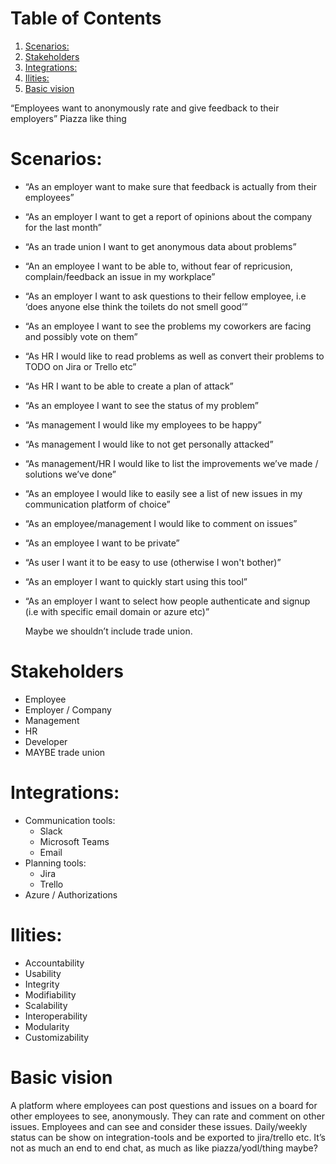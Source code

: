 # Table of Contents
	
1.  [Scenarios:](#org9ddced2)
2.  [Stakeholders](#org667955f)
3.  [Integrations:](#orge37e2c3)
4.  [Ilities:](#org7ac74a5)
5.  [Basic vision](#org711d126)

&ldquo;Employees want to anonymously rate and give feedback to their employers&rdquo;
Piazza like thing


<a id="org9ddced2"></a>

# Scenarios:

-   &ldquo;As an employer want to make sure that feedback is actually from their employees&rdquo;
-   &ldquo;As an employer I want to get a report of opinions about the company for the
    last month&rdquo;
-   &ldquo;As an trade union I want to get anonymous data about problems&rdquo;
-   &ldquo;An an employee I want to be able to, without fear of repricusion,
    complain/feedback an issue in my workplace&rdquo;
-   &ldquo;As an employer I want to ask questions to their fellow employee, i.e &lsquo;does
    anyone else think the toilets do not smell good&rsquo;&rdquo;
-   &ldquo;As an employee I want to see the problems my coworkers are facing and
    possibly vote on them&rdquo;
-   &ldquo;As HR I would like to read problems as well as convert their problems to TODO on
    Jira or Trello etc&rdquo;
-   &ldquo;As HR I want to be able to create a plan of attack&rdquo;
-   &ldquo;As an employee I want to see the status of my problem&rdquo;
-   &ldquo;As management I would like my employees to be happy&rdquo;
-   &ldquo;As management I would like to not get personally attacked&rdquo;
-   &ldquo;As management/HR I would like to list the improvements we&rsquo;ve made / solutions
    we&rsquo;ve done&rdquo;
-   &ldquo;As an employee I would like to easily see a list of new issues in my
    communication platform of choice&rdquo;
-   &ldquo;As an employee/management I would like to comment on issues&rdquo;
-   &ldquo;As an employee I want to be private&rdquo;
-   &ldquo;As user I want it to be easy to use (otherwise I won't bother)&rdquo;
-   &ldquo;As an employer I want to quickly start using this tool&rdquo;
-   &ldquo;As an employer I want to select how people authenticate and signup (i.e with
    specific email domain or azure etc)&rdquo;
    
    Maybe we shouldn&rsquo;t include trade union.


<a id="org667955f"></a>

# Stakeholders

-   Employee
-   Employer / Company
-   Management
-   HR
-   Developer
-   MAYBE trade union


<a id="orge37e2c3"></a>

# Integrations:

-   Communication tools:
    -   Slack
    -   Microsoft Teams
    -   Email
-   Planning tools:
    -   Jira
    -   Trello
-   Azure / Authorizations


<a id="org7ac74a5"></a>

# Ilities:

-   Accountability
-   Usability
-   Integrity
-   Modifiability
-   Scalability
-   Interoperability
-   Modularity
-   Customizability


<a id="org711d126"></a>

# Basic vision

A platform where employees can post questions and issues on a board for other
employees to see, anonymously. They can rate and comment on other issues.
Employees and can see and consider these issues. Daily/weekly status can be
show on integration-tools and be exported to jira/trello etc. It&rsquo;s not as much
an end to end chat, as much as like piazza/yodl/thing maybe?
